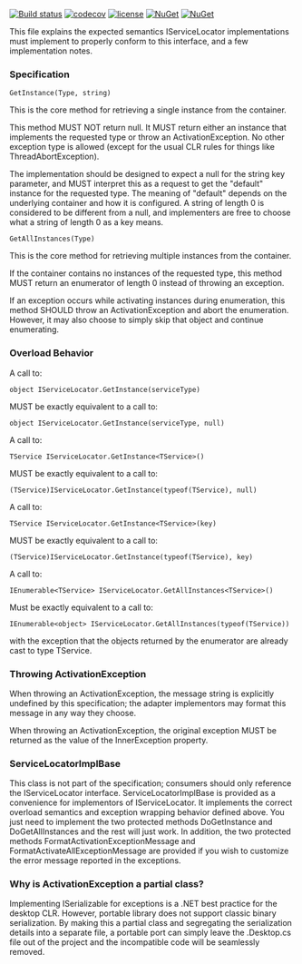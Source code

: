 [![Build status](https://ci.appveyor.com/api/projects/status/dax8w8u3d5c6kv0a/branch/master?svg=true)](https://ci.appveyor.com/project/IoC-Unity/commonservicelocator/branch/master)
[![codecov](https://codecov.io/gh/IoC-Unity/CommonServiceLocator/branch/master/graph/badge.svg)](https://codecov.io/gh/IoC-Unity/CommonServiceLocator)
[![license](https://img.shields.io/badge/license-ms-pl.svg)](https://opensource.org/licenses/MS-PL)
[![NuGet](https://img.shields.io/nuget/dt/Microsoft.Practices.ServiceLocation.svg)](https://www.nuget.org/packages/Microsoft.Practices.ServiceLocation)
[![NuGet](https://img.shields.io/nuget/v/Microsoft.Practices.ServiceLocation.svg)](https://www.nuget.org/packages/Microsoft.Practices.ServiceLocation)

This file explains the expected semantics IServiceLocator implementations must implement to properly conform to this interface, and a few implementation notes.

### Specification 

```GetInstance(Type, string)```

This is the core method for retrieving a single instance from the container.

This method MUST NOT return null. It MUST return either an instance that implements the requested type or throw an ActivationException.
No other exception type is allowed (except for the usual CLR rules for things like ThreadAbortException).

The implementation should be designed to expect a null for the string key parameter, and MUST interpret this as a request to get the "default" instance for the requested type. The meaning of "default" depends on the underlying container and how it is configured. A string of length 0 is considered to be different from a null, and implementers are free to choose what a string of length 0 as a key means.

```GetAllInstances(Type)```

This is the core method for retrieving multiple instances from the container.

If the container contains no instances of the requested type, this method MUST return an enumerator of length 0 instead of throwing an exception.

If an exception occurs while activating instances during enumeration, this method SHOULD throw an ActivationException and abort the enumeration. However, it may also choose to simply skip that object and continue enumerating.

### Overload Behavior

A call to:

    object IServiceLocator.GetInstance(serviceType)
    
MUST be exactly equivalent to a call to:

    object IServiceLocator.GetInstance(serviceType, null)
    
A call to:

    TService IServiceLocator.GetInstance<TService>()

MUST be exactly equivalent to a call to:

    (TService)IServiceLocator.GetInstance(typeof(TService), null)
    
A call to:

    TService IServiceLocator.GetInstance<TService>(key)
    
MUST be exactly equivalent to a call to:

    (TService)IServiceLocator.GetInstance(typeof(TService), key)
    
A call to:

    IEnumerable<TService> IServiceLocator.GetAllInstances<TService>()
    
Must be exactly equivalent to a call to:

    IEnumerable<object> IServiceLocator.GetAllInstances(typeof(TService))
    
with the exception that the objects returned by the enumerator are already cast to type TService.

### Throwing ActivationException

When throwing an ActivationException, the message string is explicitly undefined by this specification; the adapter implementors may format this message in any way they choose.

When throwing an ActivationException, the original exception MUST be returned as the value of the InnerException property.

### ServiceLocatorImplBase 

This class is not part of the specification; consumers should only reference the IServiceLocator interface. ServiceLocatorImplBase is provided as a convenience for implementors of IServiceLocator. It implements the correct overload semantics and exception wrapping behavior defined above. You just need to implement the two protected methods DoGetInstance and DoGetAllInstances and the rest will just work. In addition, the two protected methods FormatActivationExceptionMessage and FormatActivateAllExceptionMessage are provided if you wish to customize the error message reported in the exceptions.

### Why is ActivationException a partial class? 

Implementing ISerializable for exceptions is a .NET best practice for the desktop CLR. However, portable library does not support classic binary serialization. By making this a partial class and segregating the serialization details into a separate file, a portable port can simply leave the .Desktop.cs file out of the project and the incompatible code will be seamlessly removed.
